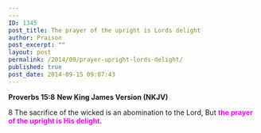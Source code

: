 ```yaml
---
---
ID: 1345
post_title: The prayer of the upright is Lords delight
author: Praison
post_excerpt: ""
layout: post
permalink: /2014/09/prayer-upright-lords-delight/
published: true
post_date: 2014-09-15 09:07:43
---
```

<strong>Proverbs 15:8</strong>
<strong> New King James Version (NKJV)</strong>

8 The sacrifice of the wicked is an abomination to the Lord,
But <span style="color: #ff00ff;"><strong>the prayer of the upright is His delight</strong></span>.